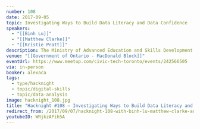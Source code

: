 ```yaml
---
number: 108
date: 2017-09-05
topic: Investigating Ways to Build Data Literacy and Data Confidence
speakers:
  - "[[Binh Lu]]"
  - "[[Matthew Clarke]]"
  - "[[Kristie Pratt]]"
description: The Ministry of Advanced Education and Skills Development is investigating innovative ways to build data literacy and data confidence within our organization. We imagine (and have experienced!) that people in analytic roles spend a lot of time helping out non-data-minded colleagues to navigate problems that take time away from analytic work. We are interested in your thoughts on how we can build a program and what tools we would need to increase data literacy and confidence for policy analysts, program analysts and administrative staff.
venue: "[[Government of Ontario - MacDonald Block]]"
eventUrl: https://www.meetup.com/civic-tech-toronto/events/242566505
via: in-person
booker: alexaca
tags:
  - type/hacknight
  - topic/digital-skills
  - topic/data-analysis
image: hacknight_108.jpg
title: "Hacknight #108 – Investigating Ways to Build Data Literacy and Data Confidence"
redirect_from: /2017/09/07/hacknight-108-with-binh-lu-matthew-clarke-and-kristie-pratt/
youtubeID: WRjkzAPih5A
---
```

